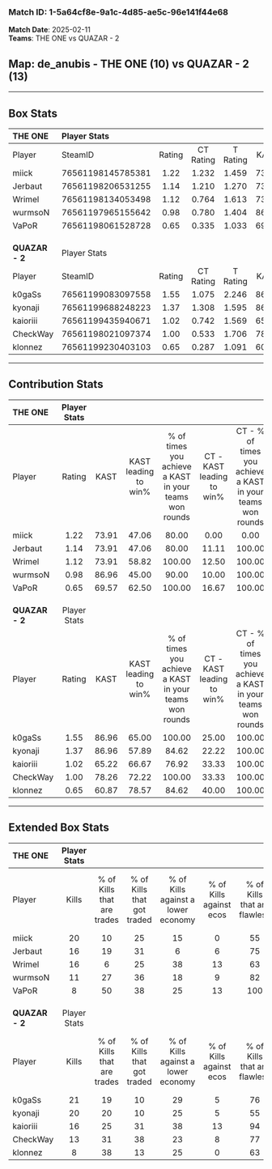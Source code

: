 ### Match ID: 1-5a64cf8e-9a1c-4d85-ae5c-96e141f44e68  
**Match Date**: 2025-02-11  
**Teams**: THE ONE vs QUAZAR - 2  

## **Map**: de_anubis - THE ONE (10) vs QUAZAR - 2 (13)  
---  

## Box Stats  

| **THE ONE**    | Player Stats      |        |           |          |       |      |       |         |        |      |     |
| :- | :- | :-: | :-: | :-: | :-: | :-: | :-: | :-: | :-: | :-: | :-: |
| Player         | SteamID           | Rating | CT Rating | T Rating | KAST  | ADR  | Kills | Assists | Deaths | K/D  | HS% |
| miick          | 76561198145785381 |  1.22  |   1.232   |  1.459   | 73.91 | 96.5 |  20   |    6    |   20   | 1.00 | 70  |
| Jerbaut        | 76561198206531255 |  1.14  |   1.210   |  1.270   | 73.91 | 90.9 |  16   |    5    |   16   | 1.00 | 62  |
| Wrimel         | 76561198134053498 |  1.12  |   0.764   |  1.613   | 73.91 | 75.4 |  16   |    5    |   15   | 1.07 | 43  |
| wurmsoN        | 76561197965155642 |  0.98  |   0.780   |  1.404   | 86.96 | 60.0 |  11   |    7    |   15   | 0.73 | 36  |
| VaPoR          | 76561198061528728 |  0.65  |   0.335   |  1.033   | 69.57 | 24.8 |   8   |    1    |   13   | 0.62 |  0  |
|                |                   |        |           |          |       |      |       |         |        |      |     |
|                |                   |        |           |          |       |      |       |         |        |      |     |
|                |                   |        |           |          |       |      |       |         |        |      |     |
| **QUAZAR - 2** | Player Stats      |        |           |          |       |      |       |         |        |      |     |
| Player         | SteamID           | Rating | CT Rating | T Rating | KAST  | ADR  | Kills | Assists | Deaths | K/D  | HS% |
| k0gaSs         | 76561199083097558 |  1.55  |   1.075   |  2.246   | 86.96 | 95.0 |  21   |    4    |   11   | 1.91 | 42  |
| kyonaji        | 76561199688248223 |  1.37  |   1.308   |  1.595   | 86.96 | 85.3 |  20   |    5    |   16   | 1.25 | 55  |
| kaioriii       | 76561199435940671 |  1.02  |   0.742   |  1.569   | 65.22 | 81.3 |  16   |    4    |   17   | 0.94 | 31  |
| CheckWay       | 76561198021097374 |  1.00  |   0.533   |  1.706   | 78.26 | 56.0 |  13   |    6    |   14   | 0.93 | 23  |
| klonnez        | 76561199230403103 |  0.65  |   0.287   |  1.091   | 60.87 | 44.0 |   8   |    6    |   14   | 0.57 | 25  |
---  

## Contribution Stats  

| **THE ONE**    | Player Stats |       |                      |                                                        |                           |                                                             |                          |                                                            |
| :- | :-: | :-: | :-: | :-: | :-: | :-: | :-: | :-: |
| Player         |    Rating    | KAST  | KAST leading to win% | % of times you achieve a KAST in your teams won rounds | CT - KAST leading to win% | CT - % of times you achieve a KAST in your teams won rounds | T - KAST leading to win% | T - % of times you achieve a KAST in your teams won rounds |
| miick          |     1.22     | 73.91 |        47.06         |                         80.00                          |           0.00            |                            0.00                             |          88.89           |                           88.89                            |
| Jerbaut        |     1.14     | 73.91 |        47.06         |                         80.00                          |           11.11           |                           100.00                            |          87.50           |                           77.78                            |
| Wrimel         |     1.12     | 73.91 |        58.82         |                         100.00                         |           12.50           |                           100.00                            |          100.00          |                           100.00                           |
| wurmsoN        |     0.98     | 86.96 |        45.00         |                         90.00                          |           10.00           |                           100.00                            |          80.00           |                           88.89                            |
| VaPoR          |     0.65     | 69.57 |        62.50         |                         100.00                         |           16.67           |                           100.00                            |          90.00           |                           100.00                           |
|                |              |       |                      |                                                        |                           |                                                             |                          |                                                            |
|                |              |       |                      |                                                        |                           |                                                             |                          |                                                            |
|                |              |       |                      |                                                        |                           |                                                             |                          |                                                            |
| **QUAZAR - 2** | Player Stats |       |                      |                                                        |                           |                                                             |                          |                                                            |
| Player         |    Rating    | KAST  | KAST leading to win% | % of times you achieve a KAST in your teams won rounds | CT - KAST leading to win% | CT - % of times you achieve a KAST in your teams won rounds | T - KAST leading to win% | T - % of times you achieve a KAST in your teams won rounds |
| k0gaSs         |     1.55     | 86.96 |        65.00         |                         100.00                         |           25.00           |                           100.00                            |          91.67           |                           100.00                           |
| kyonaji        |     1.37     | 86.96 |        57.89         |                         84.62                          |           22.22           |                           100.00                            |          90.00           |                           81.82                            |
| kaioriii       |     1.02     | 65.22 |        66.67         |                         76.92                          |           33.33           |                           100.00                            |          88.89           |                           72.73                            |
| CheckWay       |     1.00     | 78.26 |        72.22         |                         100.00                         |           33.33           |                           100.00                            |          91.67           |                           100.00                           |
| klonnez        |     0.65     | 60.87 |        78.57         |                         84.62                          |           40.00           |                           100.00                            |          100.00          |                           81.82                            |
---  

## Extended Box Stats  

| **THE ONE**    | Player Stats |                            |                            |                                    |                         |                              |                                 |        |                             |                                     |                          |                               |                            |
| :- | :-: | :-: | :-: | :-: | :-: | :-: | :-: | :-: | :-: | :-: | :-: | :-: | :-: |
| Player         |    Kills     | % of Kills that are trades | % of Kills that got traded | % of Kills against a lower economy | % of Kills against ecos | % of Kills that are flawless | % of Kills that are close duels | Deaths | % of Deaths that get traded | % of Deaths against a lower economy | % of Deaths against ecos | % of Deaths that are flawless | % of Deaths that are close |
| miick          |      20      |             10             |             25             |                 15                 |            0            |              55              |               10                |   20   |             25              |                 10                  |            0             |              60               |             10             |
| Jerbaut        |      16      |             19             |             31             |                 6                  |            6            |              75              |                0                |   16   |             25              |                  6                  |            0             |              56               |             6              |
| Wrimel         |      16      |             6              |             25             |                 38                 |           13            |              63              |                6                |   15   |             13              |                  0                  |            0             |              80               |             0              |
| wurmsoN        |      11      |             27             |             36             |                 18                 |            9            |              82              |               18                |   15   |             27              |                  7                  |            0             |              73               |             7              |
| VaPoR          |      8       |             50             |             38             |                 25                 |           13            |             100              |                0                |   13   |              0              |                  8                  |            0             |              100              |             0              |
|                |              |                            |                            |                                    |                         |                              |                                 |        |                             |                                     |                          |                               |                            |
|                |              |                            |                            |                                    |                         |                              |                                 |        |                             |                                     |                          |                               |                            |
|                |              |                            |                            |                                    |                         |                              |                                 |        |                             |                                     |                          |                               |                            |
| **QUAZAR - 2** | Player Stats |                            |                            |                                    |                         |                              |                                 |        |                             |                                     |                          |                               |                            |
| Player         |    Kills     | % of Kills that are trades | % of Kills that got traded | % of Kills against a lower economy | % of Kills against ecos | % of Kills that are flawless | % of Kills that are close duels | Deaths | % of Deaths that get traded | % of Deaths against a lower economy | % of Deaths against ecos | % of Deaths that are flawless | % of Deaths that are close |
| k0gaSs         |      21      |             19             |             10             |                 29                 |            5            |              76              |               10                |   11   |             45              |                 18                  |            0             |              55               |             9              |
| kyonaji        |      20      |             20             |             10             |                 25                 |            5            |              55              |                5                |   16   |             31              |                 19                  |            0             |              63               |             6              |
| kaioriii       |      16      |             25             |             31             |                 38                 |           13            |              94              |                0                |   17   |             18              |                 24                  |            6             |              88               |             0              |
| CheckWay       |      13      |             31             |             38             |                 23                 |            8            |              77              |                8                |   14   |             43              |                 14                  |            0             |              64               |             7              |
| klonnez        |      8       |             38             |             13             |                 25                 |            0            |              63              |                0                |   14   |             14              |                 21                  |            0             |              71               |             14             |
